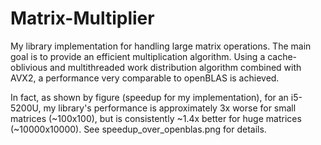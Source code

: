 # Matrix-Multiplier
My library implementation for handling large matrix operations. The main goal is to provide an efficient multiplication algorithm. Using a cache-oblivious and multithreaded work distribution algorithm combined with AVX2, a performance very comparable to openBLAS is achieved.

In fact, as shown by figure (speedup for my implementation), for an i5-5200U, my library's performance is approximately 3x worse for small matrices (~100x100), but is consistently ~1.4x better for huge matrices (~10000x10000). See speedup_over_openblas.png for details.
